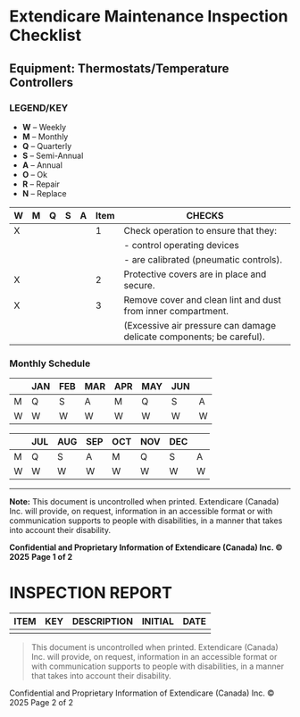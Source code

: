 # Extendicare Maintenance Inspection Checklist

## Equipment: Thermostats/Temperature Controllers

### LEGEND/KEY
- **W** – Weekly
- **M** – Monthly
- **Q** – Quarterly
- **S** – Semi-Annual
- **A** – Annual
- **O** – Ok
- **R** – Repair
- **N** – Replace

| W | M | Q | S | A | Item | CHECKS |
|---|---|---|---|---|------|--------|
| X |   |   |   |   | 1    | Check operation to ensure that they:  |
|   |   |   |   |   |      | - control operating devices              |
|   |   |   |   |   |      | - are calibrated (pneumatic controls).  |
| X |   |   |   |   | 2    | Protective covers are in place and secure. |
| X |   |   |   |   | 3    | Remove cover and clean lint and dust from inner compartment. |
|   |   |   |   |   |      | (Excessive air pressure can damage delicate components; be careful). |

### Monthly Schedule
|     | JAN | FEB | MAR | APR | MAY | JUN | |
|-----|-----|-----|-----|-----|-----|-----|---|
| M   | Q   | S   | A   | M   | Q   | S   | A   |
| W   | W   | W   | W   | W   | W   | W   | W   |

|     | JUL | AUG | SEP | OCT | NOV | DEC | |
|-----|-----|-----|-----|-----|-----|-----|---|
| M   | Q   | S   | A   | M   | Q   | S   | A   |
| W   | W   | W   | W   | W   | W   | W   | W   |

----

**Note:** This document is uncontrolled when printed. Extendicare (Canada) Inc. will provide, on request, information in an accessible format or with communication supports to people with disabilities, in a manner that takes into account their disability.

**Confidential and Proprietary Information of Extendicare (Canada) Inc. © 2025**
**Page 1 of 2**

# INSPECTION REPORT

| ITEM | KEY | DESCRIPTION | INITIAL | DATE |
|------|-----|-------------|---------|------|
|      |     |             |         |      |

> This document is uncontrolled when printed. Extendicare (Canada) Inc. will provide, on request, information in an accessible format or with communication supports to people with disabilities, in a manner that takes into account their disability.

Confidential and Proprietary Information of Extendicare (Canada) Inc. © 2025
Page 2 of 2